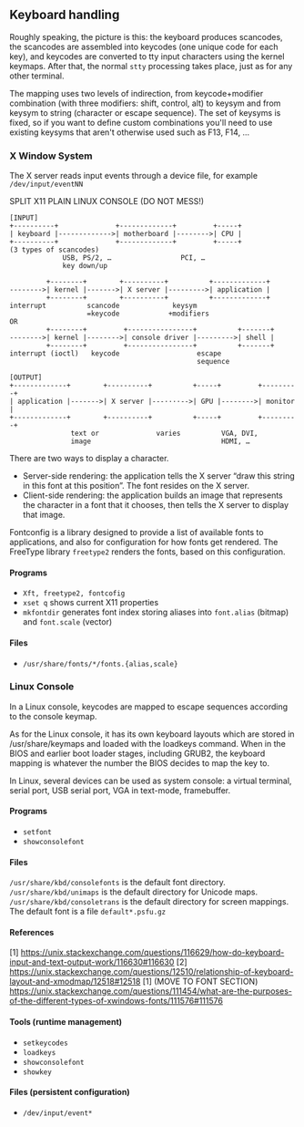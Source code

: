 ## Keyboard handling
Roughly speaking, the picture is this: the keyboard produces scancodes, the scancodes are assembled into keycodes (one unique code for each key), and keycodes are converted to tty input characters using the kernel keymaps. After that, the normal `stty` processing takes place, just as for any other terminal.

The mapping uses two levels of indirection, from keycode+modifier combination (with three modifiers: shift, control, alt) to keysym and from keysym to string (character or escape sequence). The set of keysyms is fixed, so if you want to define custom combinations you'll need to use existing keysyms that aren't otherwise used such as F13, F14, …

### X Window System
The X server reads input events through a device file, for example `/dev/input/eventNN`

SPLIT X11 PLAIN LINUX CONSOLE (DO NOT MESS!)
```
[INPUT]
+----------+              +-------------+         +-----+
| keyboard |------------->| motherboard |-------->| CPU |
+----------+              +-------------+         +-----+
(3 types of scancodes)
             USB, PS/2, …                 PCI, …
             key down/up

         +--------+        +----------+          +-------------+
-------->| kernel |------->| X server |--------->| application |
         +--------+        +----------+          +-------------+
interrupt          scancode             keysym
                   =keycode            +modifiers
OR
         +--------+         +----------------+          +-------+
-------->| kernel |-------->| console driver |--------->| shell |
         +--------+         +----------------+          +-------+
interrupt (ioctl)   keycode                   escape 
                                              sequence

[OUTPUT]
+-------------+        +----------+          +-----+         +---------+
| application |------->| X server |---····-->| GPU |-------->| monitor |
+-------------+        +----------+          +-----+         +---------+
               text or              varies          VGA, DVI,
               image                                HDMI, …
```
There are two ways to display a character.

* Server-side rendering: the application tells the X server “draw this string in this font at this position”. The font resides on the X server.
* Client-side rendering: the application builds an image that represents the character in a font that it chooses, then tells the X server to display that image.

Fontconfig is a library designed to provide a list of available fonts to applications, and also for configuration for how fonts get rendered. The FreeType library `freetype2` renders the fonts, based on this configuration. 

#### Programs
* `Xft, freetype2, fontcofig`
* `xset q` shows current X11 properties
* `mkfontdir` generates font index storing aliases into `font.alias` (bitmap) and `font.scale` (vector)

#### Files
* `/usr/share/fonts/*/fonts.{alias,scale}`

### Linux Console
In a Linux console, keycodes are mapped to escape sequences according to the console keymap.

As for the Linux console, it has its own keyboard layouts which are stored in /usr/share/keymaps and loaded with the loadkeys command. When in the BIOS and earlier boot loader stages, including GRUB2, the keyboard mapping is whatever the number the BIOS decides to map the key to.

In Linux, several devices can be used as system console: a virtual terminal, serial port, USB serial port, VGA in text-mode, framebuffer.

#### Programs
* `setfont`
* `showconsolefont`
#### Files
`/usr/share/kbd/consolefonts` is the default font directory.
`/usr/share/kbd/unimaps` is the default directory for Unicode maps.
`/usr/share/kbd/consoletrans` is the default directory for screen mappings.  The default font is a file `default*.psfu.gz`

#### References
[1] https://unix.stackexchange.com/questions/116629/how-do-keyboard-input-and-text-output-work/116630#116630
[2] https://unix.stackexchange.com/questions/12510/relationship-of-keyboard-layout-and-xmodmap/12518#12518
[1] (MOVE TO FONT SECTION) https://unix.stackexchange.com/questions/111454/what-are-the-purposes-of-the-different-types-of-xwindows-fonts/111576#111576

#### Tools (runtime management)
* `setkeycodes`
* `loadkeys`
* `showconsolefont`
* `showkey`

#### Files (persistent configuration)
* `/dev/input/event*`

